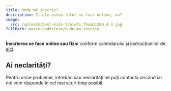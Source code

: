 ```yaml
---
title: Unde mă înscriu?
description: Zilele astea totul se face online, nu?
image:
  src: /uploads/best-kids-tablets_thumb1200_4-3.jpg
fullPath: master/admitere/unde-ma-inscriu
---
```

**Înscrierea se face** **online sau fizic** conform calendarului și instrucțiunilor de [aici](https://admitere.ac.upt.ro/master/admitere/calendarul-admiterii-master-sesiunea-septembrie/).

<Attachment label="Documentele necesare" internal="master/admitere/documente-necesare22"></Attachment>

<Block color="yellow">

## Ai neclarități?

Pentru orice probleme, întrebări sau neclarități ne poți contacta oricând iar noi vom răspunde în cel mai scurt timp posibil.

<Attachment label="secretariat@aut.upt.ro" external="mailto:secretariat@aut.upt.ro"></Attachment>

<Attachment label="Facebook" external="https://facebook.com/ac.upt.ro"></Attachment>

</Block>